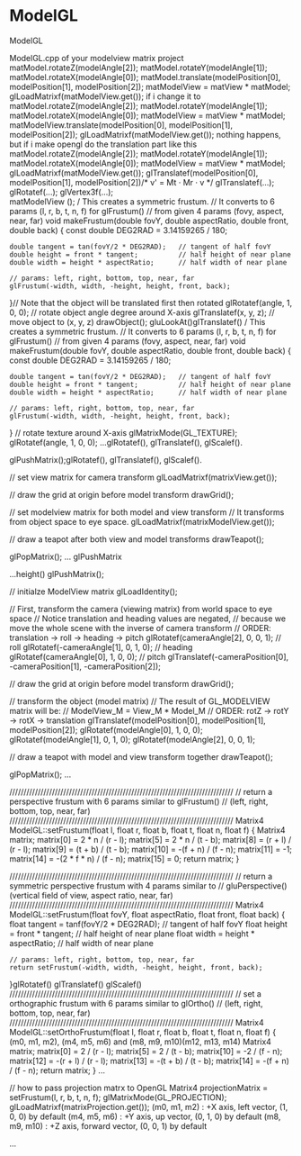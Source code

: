 # ModelGL
ModelGL

ModelGL.cpp of your modelview matrix project 
matModel.rotateZ(modelAngle[2]);
matModel.rotateY(modelAngle[1]);
matModel.rotateX(modelAngle[0]);
matModel.translate(modelPosition[0], modelPosition[1], modelPosition[2]);
matModelView = matView * matModel;
glLoadMatrixf(matModelView.get());
if i change it to
matModel.rotateZ(modelAngle[2]);
matModel.rotateY(modelAngle[1]);
matModel.rotateX(modelAngle[0]);
matModelView = matView * matModel;
matModelView.translate(modelPosition[0], modelPosition[1], modelPosition[2]);
glLoadMatrixf(matModelView.get());
nothing happens, but if i make opengl do the translation part like this
matModel.rotateZ(modelAngle[2]);
matModel.rotateY(modelAngle[1]);
matModel.rotateX(modelAngle[0]);
matModelView = matView * matModel;
glLoadMatrixf(matModelView.get());
glTranslatef(modelPosition[0], modelPosition[1], modelPosition[2])/* v' = Mt · Mr · v */
glTranslatef(...);
glRotatef(...);
glVertex3f(...);  
matModelView (); 
/ This creates a symmetric frustum.
// It converts to 6 params (l, r, b, t, n, f) for glFrustum()
// from given 4 params (fovy, aspect, near, far)
void makeFrustum(double fovY, double aspectRatio, double front, double back)
{
    const double DEG2RAD = 3.14159265 / 180;

    double tangent = tan(fovY/2 * DEG2RAD);   // tangent of half fovY
    double height = front * tangent;          // half height of near plane
    double width = height * aspectRatio;      // half width of near plane

    // params: left, right, bottom, top, near, far
    glFrustum(-width, width, -height, height, front, back);
}// Note that the object will be translated first then rotated
glRotatef(angle, 1, 0, 0);   // rotate object angle degree around X-axis
glTranslatef(x, y, z);       // move object to (x, y, z)
drawObject();
gluLookAt()glTranslatef()
/ This creates a symmetric frustum.
// It converts to 6 params (l, r, b, t, n, f) for glFrustum()
// from given 4 params (fovy, aspect, near, far)
void makeFrustum(double fovY, double aspectRatio, double front, double back)
{
    const double DEG2RAD = 3.14159265 / 180;

    double tangent = tan(fovY/2 * DEG2RAD);   // tangent of half fovY
    double height = front * tangent;          // half height of near plane
    double width = height * aspectRatio;      // half width of near plane

    // params: left, right, bottom, top, near, far
    glFrustum(-width, width, -height, height, front, back);
}
// rotate texture around X-axis
glMatrixMode(GL_TEXTURE);
glRotatef(angle, 1, 0, 0);
...glRotatef(), glTranslatef(), glScalef().

glPushMatrix();glRotatef(), glTranslatef(), glScalef().

// set view matrix for camera transform
glLoadMatrixf(matrixView.get());

// draw the grid at origin before model transform
drawGrid();

// set modelview matrix for both model and view transform
// It transforms from object space to eye space.
glLoadMatrixf(matrixModelView.get());

// draw a teapot after both view and model transforms
drawTeapot();

glPopMatrix();
... glPushMatrix  

...height()
glPushMatrix();

// initialze ModelView matrix
glLoadIdentity();

// First, transform the camera (viewing matrix) from world space to eye space
// Notice translation and heading values are negated,
// because we move the whole scene with the inverse of camera transform
// ORDER: translation -> roll -> heading -> pitch
glRotatef(cameraAngle[2], 0, 0, 1);  // roll
glRotatef(-cameraAngle[1], 0, 1, 0); // heading
glRotatef(cameraAngle[0], 1, 0, 0);  // pitch
glTranslatef(-cameraPosition[0], -cameraPosition[1], -cameraPosition[2]);

// draw the grid at origin before model transform
drawGrid();

// transform the object (model matrix)
// The result of GL_MODELVIEW matrix will be:
// ModelView_M = View_M * Model_M
// ORDER: rotZ -> rotY -> rotX -> translation
glTranslatef(modelPosition[0], modelPosition[1], modelPosition[2]);
glRotatef(modelAngle[0], 1, 0, 0);
glRotatef(modelAngle[1], 0, 1, 0);
glRotatef(modelAngle[2], 0, 0, 1);

// draw a teapot with model and view transform together
drawTeapot();

glPopMatrix();
... 

///////////////////////////////////////////////////////////////////////////////
// return a perspective frustum with 6 params similar to glFrustum()
// (left, right, bottom, top, near, far)
///////////////////////////////////////////////////////////////////////////////
Matrix4 ModelGL::setFrustum(float l, float r, float b, float t, float n, float f)
{
    Matrix4 matrix;
    matrix[0]  =  2 * n / (r - l);
    matrix[5]  =  2 * n / (t - b);
    matrix[8]  =  (r + l) / (r - l);
    matrix[9]  =  (t + b) / (t - b);
    matrix[10] = -(f + n) / (f - n);
    matrix[11] = -1;
    matrix[14] = -(2 * f * n) / (f - n);
    matrix[15] =  0;
    return matrix;
}

///////////////////////////////////////////////////////////////////////////////
// return a symmetric perspective frustum with 4 params similar to
// gluPerspective() (vertical field of view, aspect ratio, near, far)
///////////////////////////////////////////////////////////////////////////////
Matrix4 ModelGL::setFrustum(float fovY, float aspectRatio, float front, float back)
{
    float tangent = tanf(fovY/2 * DEG2RAD);   // tangent of half fovY
    float height = front * tangent;           // half height of near plane
    float width = height * aspectRatio;       // half width of near plane

    // params: left, right, bottom, top, near, far
    return setFrustum(-width, width, -height, height, front, back);
}glRotatef() 
glTranslatef() glScalef()
///////////////////////////////////////////////////////////////////////////////
// set a orthographic frustum with 6 params similar to glOrtho()
// (left, right, bottom, top, near, far)
///////////////////////////////////////////////////////////////////////////////
Matrix4 ModelGL::setOrthoFrustum(float l, float r, float b, float t, float n, float f)
{ (m0, m1, m2), (m4, m5, m6) and (m8, m9, m10)(m12, m13, m14)
    Matrix4 matrix;
    matrix[0]  =  2 / (r - l);
    matrix[5]  =  2 / (t - b);
    matrix[10] = -2 / (f - n);
    matrix[12] = -(r + l) / (r - l);
    matrix[13] = -(t + b) / (t - b);
    matrix[14] = -(f + n) / (f - n);
    return matrix;
}
...

// how to pass projection matrx to OpenGL
Matrix4 projectionMatrix = setFrustum(l, r, b, t, n, f);
glMatrixMode(GL_PROJECTION);
glLoadMatrixf(matrixProjection.get()); 
(m0, m1, m2)   : +X axis, left vector, (1, 0, 0) by default
(m4, m5, m6)   : +Y axis, up vector, (0, 1, 0) by default
(m8, m9, m10) : +Z axis, forward vector, (0, 0, 1) by default

... 
